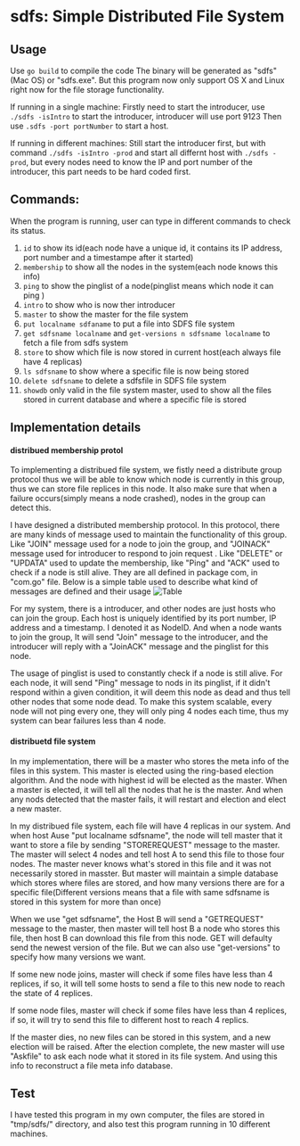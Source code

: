 # sdfs: Simple Distributed File System
## Usage
Use `go build` to compile the code 
The binary will be generated as "sdfs"(Mac OS) or "sdfs.exe". But this program now only support OS X and Linux right now for the file storage functionality.

If running in a single machine:
Firstly need to start the introducer, use `./sdfs -isIntro` to start the introducer, introducer will use port 9123 
Then use `.sdfs -port portNumber` to start a host. 

If running in different machines:
Still start the introducer first, but with command `./sdfs -isIntro -prod` and start all differnt host with `./sdfs -prod`, but every nodes need to know the IP and port number of the introducer, this part needs to be hard coded first.

## Commands:
When the program is running, user can type in different commands to check its status.
1. `id` to show its id(each node have a unique id, it contains its IP address, port number and a timestampe after it started)
2. `membership` to show all the nodes in the system(each node knows this info)
3. `ping` to show the pinglist of a node(pinglist means which node it can ping ) 
4. `intro` to show who is now ther introducer
5. `master` to show the master for the file system
6. `put localname sdfaname` to put a file into SDFS file system
7. `get sdfsname localname` and `get-versions n sdfsname localname` to fetch a file from sdfs system
8. `store` to show which file is now stored in current host(each always file have 4 replicas)
9. `ls sdfsname` to show where a specific file is now being stored
10. `delete sdfsname` to delete a sdfsfile in SDFS file system
11. `showdb` only valid in the file system master, used to show all the files stored in current database and where a specific file is stored

## Implementation details
#### distribued membership protol
To implementing a distribued file system, we fistly need a distribute group protocol thus we will be able to know which node is currently in this group, thus we can store file replices in this node. It also make sure that when a failure occurs(simply means a node crashed), nodes in the group can detect this.

I have designed a distributed membership protocol. In this protocol, there are many kinds of message used to maintain the functionality of this group. Like "JOIN" message used for a node to join the group, and "JOINACK" message used for introducer to respond to join request . Like "DELETE" or "UPDATA" used to update the membership, like "Ping" and "ACK" used to check if a node is still alive. They are all defined in package com, in "com.go" file. Below is a simple table used to describe what kind of messages are defined and their usage
![Table](relative/images/tables.png)


For my system, there is a introducer, and other nodes are just hosts who can join the group. Each host is uniquely identified by its port number, IP address and a timestamp. I denoted it as NodeID. And when a node wants to join the group, It will send "Join" message to the introducer, and the introducer will reply with a "JoinACK" message and the pinglist for this node. 

The usage of pinglist is used to constantly check if a node is still alive. For each node, it will send "Ping" message to nods in its pinglist, if it didn't respond within a given condition, it will deem this node as dead and thus tell other nodes that some node dead. To make this system scalable, every node will not ping every one, they will only ping 4 nodes each time, thus my system can bear failures less than 4 node.


#### distribuetd file system
In my implementation, there will be a master who stores the meta info of the files in this system. This master is elected using the ring-based election algorithm. And the node with highest id will be elected as the master. When a master is elected, it will tell all the nodes that he is the master. And when any nods detected that the master fails, it will restart and election and elect a new master.

In my distribued file system, each file will have 4 replicas in our system. And when host Ause "put localname sdfsname", the node will tell master that it want to store a file by sending "STOREREQUEST" message to the master. The master will select 4 nodes and tell host A to send this file to those four nodes. The master never knows what's stored in this file and it was not necessarily stored in masster. But master will maintain a simple database which stores where files are stored, and how many versions there are for a specific file(Different versions means that a file with same sdfsname is stored in this system for more than once)

When we use "get sdfsname", the Host B will send a "GETREQUEST" message to the master, then master will tell host B a node who stores this file, then host B can download this file from this node. GET will defaulty send the newest version of the file. But we can also use "get-versions" to specify how many versions we want.

If some new node joins, master will check if some files have less than 4 replices, if so, it will tell some hosts to send a file to this new node to reach the state of 4 replices.

If some node files, master will check if some files have less than 4 replices, if so, it will try to send this file to different host to reach 4 replics.

If the master dies, no new files can be stored in this system, and a new election will be raised. After the election complete, the new master will use "Askfile" to ask each node what it stored in its file system. And using this info to reconstruct a file meta info database.


## Test
I have tested this program in my own computer, the files are stored in "tmp/sdfs/" directory, and also test this program running in 10 different machines. 

